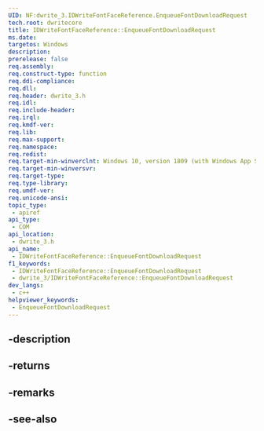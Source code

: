 ```yaml
---
UID: NF:dwrite_3.IDWriteFontFaceReference.EnqueueFontDownloadRequest
tech.root: dwritecore
title: IDWriteFontFaceReference::EnqueueFontDownloadRequest
ms.date: 
targetos: Windows
description: 
prerelease: false
req.assembly: 
req.construct-type: function
req.ddi-compliance: 
req.dll: 
req.header: dwrite_3.h
req.idl: 
req.include-header: 
req.irql: 
req.kmdf-ver: 
req.lib: 
req.max-support: 
req.namespace: 
req.redist: 
req.target-min-winverclnt: Windows 10, version 1809 (with Windows App SDK 0.5 or later)
req.target-min-winversvr: 
req.target-type: 
req.type-library: 
req.umdf-ver: 
req.unicode-ansi: 
topic_type:
 - apiref
api_type:
 - COM
api_location:
 - dwrite_3.h
api_name:
 - IDWriteFontFaceReference::EnqueueFontDownloadRequest
f1_keywords:
 - IDWriteFontFaceReference::EnqueueFontDownloadRequest
 - dwrite_3/IDWriteFontFaceReference::EnqueueFontDownloadRequest
dev_langs:
 - c++
helpviewer_keywords:
 - EnqueueFontDownloadRequest
---
```


## -description

## -returns

## -remarks

## -see-also

